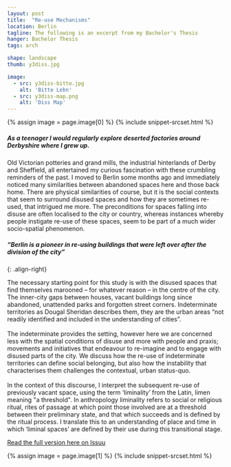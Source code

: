 ```yaml
---
layout: post
title:  "Re-use Mechanisms"
location: Berlin
tagline: The following is an excerpt from my Bachelor's Thesis
hanger: Bachelor Thesis
tags: arch

shape: landscape
thumb: y3diss.jpg

image:
  - src: y3diss-bitte.jpg
    alt: 'Bitte Lebn'
  - src: y3diss-map.png
    alt: 'Diss Map'
---
```


{% assign image = page.image[0] %}
{% include snippet-srcset.html %}

##### As a teenager I would regularly explore deserted factories around Derbyshire where I grew up.

Old Victorian potteries and grand mills, the industrial hinterlands of Derby and Sheffield, all entertained my curious fascination with these crumbling reminders of the past. I moved to Berlin some months ago and immediately noticed many similarities between abandoned spaces here and those back home. There are physical similarities of course, but it is the social contexts that seem to surround disused spaces and how they are sometimes re-used, that intrigued me more. The preconditions for spaces falling into disuse are often localised to the city or country, whereas instances whereby people instigate re-use of these spaces, seem to be part of a much wider socio-spatial phenomenon.

##### “Berlin is a pioneer in re-using buildings that were left over after the division of the city”
{: .align-right}

The necessary starting point for this study is with the disused spaces that find themselves marooned – for whatever reason – in the centre of the city. The inner-city gaps between houses, vacant buildings long since abandoned, unattended parks and forgotten street corners. Indeterminate territories as Dougal Sheridan describes them, they are the urban areas “not readily identified and included in the understanding of cities”.  
&nbsp;  
The indeterminate provides the setting, however here we are concerned less with the spatial conditions of disuse and more with people and praxis; movements and initiatives that endeavour to re-imagine and to engage with disused parts of the city. We discuss how the re-use of indeterminate territories can define social belonging, but also how the instability that characterises them challenges the contextual, urban status-quo.  
&nbsp;  
In the context of this discourse, I interpret the subsequent re-use of previously vacant space, using the term ‘liminality’ from the Latin, limen meaning "a threshold". In anthropology liminality refers to social or religious ritual, rites of passage at which point those involved are at a threshold between their preliminary state, and that which succeeds and is defined by the ritual process. I translate this to an understanding of place and time in which ‘liminal spaces’ are defined by their use during this transitional stage.

<!-- ###### The full version of this study will be coming very soon! -->

[Read the full version here on Issuu](https://issuu.com/deadmongoose/docs/reuse_mechanisms_compressed/1)

{% assign image = page.image[1] %}
{% include snippet-srcset.html %}
